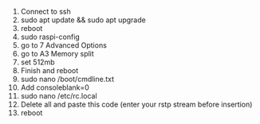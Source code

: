 1) Connect to ssh
2) sudo apt update && sudo apt upgrade
3) reboot
4) sudo raspi-config
5) go to 7 Advanced Options
6) go to A3 Memory split 
7) set 512mb
8) Finish and reboot
9) sudo nano /boot/cmdline.txt
10) Add consoleblank=0 
11) sudo nano /etc/rc.local
12) Delete all and paste this code (enter your rstp stream before insertion)
13) reboot